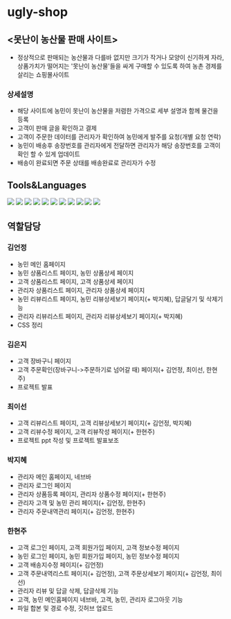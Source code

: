 # ugly-shop
## <못난이 농산물 판매 사이트>
- 정상적으로 판매되는 농산물과 다를바 없지만 크기가 작거나 모양이 신기하게 자라, 상품가치가 떨어지는 '못난이 농산물'들을 싸게 구매할 수 있도록 하여 농촌 경제를 살리는 쇼핑몰사이트
### 상세설명
- 해당 사이트에 농민이 못난이 농산물을 저렴한 가격으로 세부 설명과 함께 물건을 등록
- 고객이 판매 글을 확인하고 결제
- 고객이 주문한 데이터를 관리자가 확인하여 농민에게 발주를 요청(개별 요청 연락)
- 농민이 배송후 송장번호를 관리자에게 전달하면 관리자가 해당 송장번호를 고객이 확인 할 수 있게 업데이트
- 배송이 완료되면 주문 상태를 배송완료로 관리자가 수정
## Tools&Languages
<img src="https://img.shields.io/badge/Java-007396?style=flat-square&logo=Java&logoColor=white"/></a>
<img src="https://img.shields.io/badge/JavaScript-F7DF1E?style=flat-square&logo=JavaScript&logoColor=white"/></a>
<img src="https://img.shields.io/badge/MySQL-4479A1?style=flat-square&logo=MySQL&logoColor=white"/></a>
<img src="https://img.shields.io/badge/jquery-%230769AD.svg?style=for-the-badge&logo=jquery&logoColor=white"/></a>
<img src="https://img.shields.io/badge/Eclipse-FE7A16.svg?style=for-the-badge&logo=Eclipse&logoColor=white"/></a>
<img src="https://img.shields.io/badge/html5-%23E34F26.svg?style=for-the-badge&logo=html5&logoColor=white"/></a>
<img src="https://img.shields.io/badge/css-%231572B6.svg?style=for-the-badge&logo=css3&logoColor=white"/></a>
<img src="https://img.shields.io/badge/bootstrap-%23563D7C.svg?style=for-the-badge&logo=bootstrap&logoColor=white"/></a>
<img src="https://img.shields.io/badge/kakaotalk-ffcd00.svg?style=for-the-badge&logo=kakaotalk&logoColor=000000"/></a>
<img src="https://img.shields.io/badge/github-%23121011.svg?style=for-the-badge&logo=github&logoColor=white"/></a>
<img src="https://img.shields.io/badge/Tomcat-caa01a?style=flat-square&logo=APACHE-TOMCAT&logoColor=white"/></a>

## 역할담당
### 김언정
- 농민 메인 홈페이지
- 농민 상품리스트 페이지, 농민 상품상세 페이지
- 고객 상품리스트 페이지, 고객 상품상세 페이지
- 관리자 상품리스트 페이지, 관리자 상품상세 페이지
- 농민 리뷰리스트 페이지, 농민 리뷰상세보기 페이지(+ 박지혜), 답글달기 및 삭제기능
- 관리자 리뷰리스트 페이지, 관리자 리뷰상세보기 페이지(+ 박지혜)
- CSS 정리
### 김은지
- 고객 장바구니 페이지
- 고객 주문확인(장바구니->주문하기로 넘어갈 때) 페이지(+ 김언정, 최이선, 한현주)
- 프로젝트 발표
### 최이선
- 고객 리뷰리스트 페이지, 고객 리뷰상세보기 페이지(+ 김언정, 박지혜)
- 고객 리뷰수정 페이지, 고객 리뷰작성 페이지(+ 한현주)
- 프로젝트 ppt 작성 및 프로젝트 발표보조
### 박지혜
- 관리자 메인 홈페이지, 네브바
- 관리자 로그인 페이지
- 관리자 상품등록 페이지, 관리자 상품수정 페이지(+ 한현주)
- 관리자 고객 및 농민 관리 페이지(+ 김언정, 한현주)
- 관리자 주문내역관리 페이지(+ 김언정, 한현주)
### 한현주
- 고객 로그인 페이지, 고객 회원가입 페이지, 고객 정보수정 페이지
- 농민 로그인 페이지, 농민 회원가입 페이지, 농민 정보수정 페이지
- 고객 배송지수정 페이지(+ 김언정)
- 고객 주문내역리스트 페이지(+ 김언정), 고객 주문상세보기 페이지(+ 김언정, 최이선)
- 관리자 리뷰 및 답글 삭제, 답글삭제 기능
- 고객, 농민 메인홈페이지 네브바, 고객, 농민, 관리자 로그아웃 기능
- 파일 합본 및 경로 수정, 깃허브 업로드







